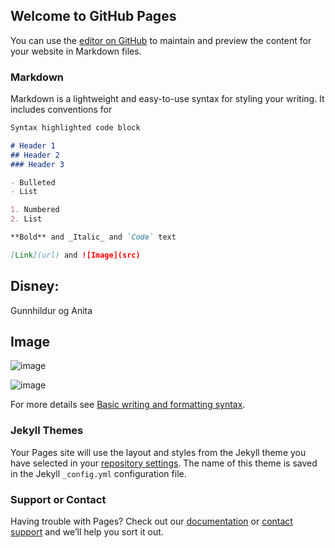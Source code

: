 ## Welcome to GitHub Pages

You can use the [editor on GitHub](https://github.com/Gunnhildurkatrin/socialgraphs-disneyvillains/edit/main/docs/index.md) to maintain and preview the content for your website in Markdown files.


### Markdown

Markdown is a lightweight and easy-to-use syntax for styling your writing. It includes conventions for

```markdown
Syntax highlighted code block

# Header 1
## Header 2
### Header 3

- Bulleted
- List

1. Numbered
2. List

**Bold** and _Italic_ and `Code` text

[Link](url) and ![Image](src)
```

## Disney:
Gunnhildur og Anita

## Image

![image](/images/prufa.png)

![image](../content/images/prufa.png)



For more details see [Basic writing and formatting syntax](https://docs.github.com/en/github/writing-on-github/getting-started-with-writing-and-formatting-on-github/basic-writing-and-formatting-syntax).

### Jekyll Themes

Your Pages site will use the layout and styles from the Jekyll theme you have selected in your [repository settings](https://github.com/Gunnhildurkatrin/socialgraphs-disneyvillains/settings/pages). The name of this theme is saved in the Jekyll `_config.yml` configuration file.

### Support or Contact

Having trouble with Pages? Check out our [documentation](https://docs.github.com/categories/github-pages-basics/) or [contact support](https://support.github.com/contact) and we’ll help you sort it out.
